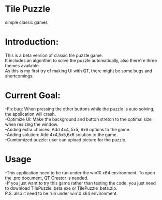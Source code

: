# Tile Puzzle
simple classic games

# Introduction:
This is a beta version of classic tile puzzle game.  
It includes an algorithm to solve the puzzle automatically, also there're three themes available.  
As this is my first try of making UI with QT, there might be some bugs and shortcomings.  

# Current Goal:
-Fix bug: When pressing the other buttons while the puzzle is auto solving, the application will crash.  
-Optimize UI: Make the background and button stretch to the optimal size when resizing the window.  
-Adding extra choices: Add 4x4, 5x5, 6x6 options to the game.  
-Adding solution: Add 4x4,5x5,6x6 solution to the game.  
-Cumtomized puzzle: user can upload picture for the puzzle.  

# Usage
-This application need to be run under the win10 x64 environment. To open the .pro document, QT Creator is needed.  
-If you just want to try this game rather than testing the code, you just need to download TilePuzzle_beta.exe or TilePuzzle_beta.zip.  
P.S. also it need to be run under win10 x64 environment.
